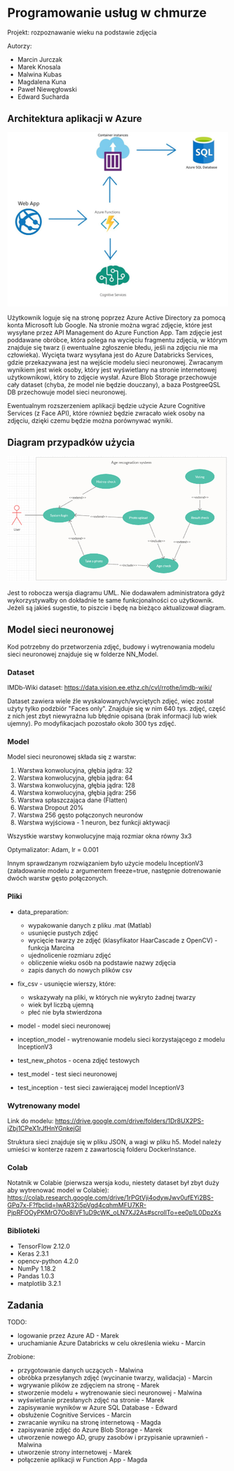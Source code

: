 # Programowanie usług w chmurze

Projekt: rozpoznawanie wieku na podstawie zdjęcia

Autorzy:
*   Marcin Jurczak
*   Marek Knosala
*   Malwina Kubas
*   Magdalena Kuna
*   Paweł Niewęgłowski
*   Edward Sucharda


## Architektura aplikacji w Azure

![Image](images/schemat_chmury.jpg)

Użytkownik loguje się na stronę poprzez Azure Active Directory za pomocą konta Microsoft lub Google. Na stronie można wgrać zdjęcie, które jest wysyłane przez API Management do Azure Function App. Tam zdjęcie jest poddawane obróbce, która polega na wycięciu fragmentu zdjęcia, w którym znajduje się twarz (i ewentualne zgłoszenie błedu, jeśli na zdjęciu nie ma człowieka). Wycięta twarz wysyłana jest do Azure Databricks Services, gdzie przekazywana jest na wejście modelu sieci neuronowej. Zwracanym wynikiem jest wiek osoby, który jest wyświetlany na stronie internetowej użytkownikowi, który to zdjęcie wysłał. Azure Blob Storage przechowuje cały dataset (chyba, że model nie będzie douczany), a baza PostgreeQSL DB przechowuje model sieci neuronowej.

Ewentualnym rozszerzeniem aplikacji będzie użycie Azure Cognitive Services (z Face API), które również będzie zwracało wiek osoby na zdjęciu, dzięki czemu będzie można porównywać wyniki.


## Diagram przypadków użycia

![Image](images/UML.png)

Jest to robocza wersja diagramu UML. Nie dodawałem administratora gdyż wykorzystywałby on dokładnie te same funkcjonalności co użytkownik. Jeżeli są jakieś sugestie, to piszcie i będę na bieżąco aktualizował diagram. 

## Model sieci neuronowej

Kod potrzebny do przetworzenia zdjęć, budowy i wytrenowania modelu sieci neuronowej znajduje
się w folderze NN_Model.


### Dataset

IMDb-Wiki dataset: https://data.vision.ee.ethz.ch/cvl/rrothe/imdb-wiki/

Dataset zawiera wiele źle wyskalowanych/wyciętych zdjęć, więc został użyty tylko podzbiór 
"Faces only". Znajduje się w nim 640 tys. zdjęć, część z nich jest zbyt niewyraźna lub błędnie
opisana (brak informacji lub wiek ujemny). Po modyfikacjach pozostało około 300 tys zdjęć.

### Model

Model sieci neuronowej składa się z warstw:
1. Warstwa konwolucyjna, głębia jądra: 32
2. Warstwa konwolucyjna, głębia jądra: 64
3. Warstwa konwolucyjna, głębia jądra: 128
4. Warstwa konwolucyjna, głębia jądra: 256
5. Warstwa spłaszczająca dane (Flatten)
6. Warstwa Dropout 20%
7. Warstwa 256 gęsto połączonych neuronów
8. Warstwa wyjściowa - 1 neuron, bez funkcji aktywacji

Wszystkie warstwy konwolucyjne mają rozmiar okna równy 3x3

Optymalizator: Adam, lr = 0.001

Innym sprawdzanym rozwiązaniem było użycie modelu InceptionV3 (załadowanie modelu z argumentem freeze=true, następnie dotrenowanie dwóch warstw gęsto połączonych. 

### Pliki

*  data_preparation:
   *   wypakowanie danych z pliku .mat (Matlab)
   *   usunięcie pustych zdjęć
   *   wycięcie twarzy ze zdjęć (klasyfikator HaarCascade z OpenCV) - funkcja Marcina
   *   ujednolicenie rozmiaru zdjęć
   *   obliczenie wieku osób na podstawie nazwy zdjęcia
   *   zapis danych do nowych plików csv

*  fix_csv - usunięcie wierszy, które:
   *   wskazywały na pliki, w których nie wykryto żadnej twarzy
   *   wiek był liczbą ujemną
   *   płeć nie była stwierdzona
   
*  model - model sieci neuronowej

*  inception_model - wytrenowanie modelu sieci korzystającego z modelu InceptionV3

*  test_new_photos - ocena zdjęć testowych

*  test_model - test sieci neuronowej 

*  test_inception - test sieci zawierającej model InceptionV3

### Wytrenowany model

Link do modelu: https://drive.google.com/drive/folders/1Dr8UX2PS-iZbj1CPeX1rJfHnYGnkejGI

Struktura sieci znajduje się w pliku JSON, a wagi w pliku h5. Model należy umieści w konterze razem z zawartoscią folderu DockerInstance.

### Colab

Notatnik w Colabie (pierwsza wersja kodu, niestety dataset był zbyt duży aby wytrenować model 
w Colabie):
https://colab.research.google.com/drive/1rPGtVji4odywJwv0ufEYi2BS-GPq7x-F?fbclid=IwAR32i5pVgd4cqhmMFU7KR-PjpRFOOyPKMrO7Oo8IVF1uD9cWK_oLN7XJ2As#scrollTo=ee0p1L0DpzXs

### Biblioteki

- TensorFlow 2.12.0
- Keras 2.3.1
- opencv-python 4.2.0
- NumPy 1.18.2
- Pandas 1.0.3
- matplotlib 3.2.1

## Zadania

TODO:

*  logowanie przez Azure AD - Marek
*  uruchamianie Azure Databricks w celu określenia wieku - Marcin

Zrobione:

*  przygotowanie danych uczących - Malwina
*  obróbka przesyłanych zdjęć (wycinanie twarzy, walidacja) - Marcin
*  wgrywanie plików ze zdjęciem na stronę - Marek
*  stworzenie modelu + wytrenowanie sieci neuronowej - Malwina
*  wyświetlanie przesłanych zdjęć na stronie - Marek
*  zapisywanie wyników w Azure SQL Database - Edward
*  obsłużenie Cognitive Services - Marcin
*  zwracanie wyniku na stronę internetową - Magda
*  zapisywanie zdjęć do Azure Blob Storage - Marek
*  utworzenie nowego AD, grupy zasobów i przypisanie uprawnień - Malwina
*  utworzenie strony internetowej - Marek
*  połączenie aplikacji w Function App - Magda
